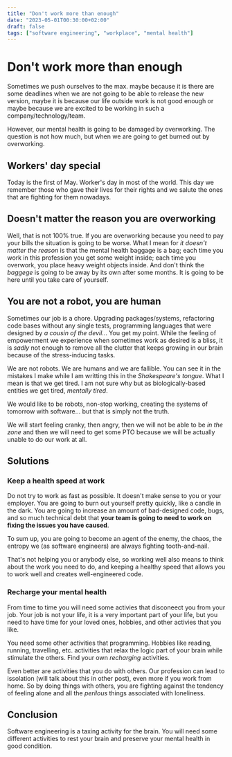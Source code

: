 ```yaml
---
title: "Don't work more than enough"
date: "2023-05-01T00:30:00+02:00"
draft: false
tags: ["software engineering", "workplace", "mental health"]
---
```


# Don't work more than enough
Sometimes we push ourselves to the max. maybe because it is
there are some deadlines when we are not going to be able to
release the new version, maybe it is because our life outside
work is not good enough or maybe because we are excited to be
working in such a company/technology/team.

However, our mental health is going to be damaged by overworking.
The question is not how much, but when we are going to get burned
out by overworking.

## Workers' day special
Today is the first of May. Worker's day in most of the world.
This day we remember those who gave their lives for their rights
and we salute the ones that are fighting for them nowadays.

## Doesn't matter the reason you are overworking
Well, that is not 100% true. If you are overworking because
you need to pay your bills the situation is going to be worse.
What I mean for *it doesn't matter the reason* is that the
mental health baggage is a bag; each time you work in this
profession you get some weight inside; each time you overwork,
you place heavy weight objects inside. And don't think the
*baggege* is going to be away by its own after some months.
It is going to be here until you take care of yourself.

## You are not a robot, you are human
Sometimes our job is a chore. Upgrading packages/systems,
refactoring code bases without any single tests,
programming languages that were designed by
*a cousin of the devil*... You get my point. While the
feeling of empowerment we experience when sometimes work
as desired is a bliss, it is *sadly* not enough to
remove all the clutter that keeps growing in our brain
because of the stress-inducing tasks.

We are not robots. We are humans and we are fallible.
You can see it in the mistakes I make while I am writting
this in the *Shakespeare's tongue*. What I mean is that
we get tired. I am not sure why but as biologically-based
entities we get tired, *mentally tired*.

We would like to be robots, non-stop working, creating
the systems of tomorrow with software... but that is simply
not the truth.

We will start feeling cranky, then angry, then we will not be
able to be *in the zone* and then we will need to get some PTO
because we will be actually unable to do our work at all.

## Solutions
### Keep a health speed at work
Do not try to work as fast as possible. It doesn't make sense
to you or your employer. You are going to burn out yourself
pretty quickly, like a candle in the dark. You are going to
increase an amount of bad-designed code, bugs,
and so much technical debt that
**your team is going to need to work on fixing the issues you have caused**.

To sum up, you are going to become an agent of the enemy,
the chaos, the entropy we (as software engineers) are always
fighting tooth-and-nail.

That's not helping you or anybody else, so working well also
means to think about the work you need to do, and keeping
a healthy speed that allows you to work well and creates
well-engineered code.

### Recharge your mental health
From time to time you will need some activies that
disconeect you from your job. Your job is not your life,
it is a very important part of your life, but you need
to have time for your loved ones, hobbies, and other
activies that you like.

You need some other activities that programming.
Hobbies like reading, running, travelling, etc. activities
that relax the logic part of your brain while stimulate
the others. Find your own *recharging* activities.

Even better are activities that you do with others.
Our profession can lead to issolation (will talk about this
in other post), even more if you work from home.
So by doing things with others, you are fighting against the
tendency of feeling alone and all the *perilous* things
associated with loneliness.

## Conclusion
Software engineering is a taxing activity for the brain.
You will need some different activities to rest your brain
and preserve your mental health in good condition.
